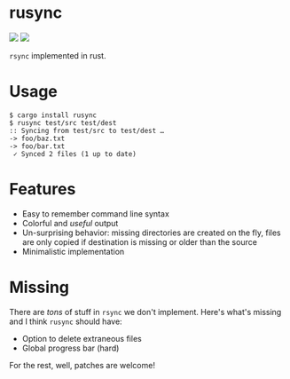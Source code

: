# rusync

<a href="https://crates.io/crates/rusync"><img src="https://img.shields.io/crates/v/rusync.svg"/></a>
<a href="https://travis-ci.org/dmerejkowsky/rusync"><img src="https://api.travis-ci.org/dmerejkowsky/rusync.svg?branch=master"/></a>

`rsync` implemented in rust.

# Usage

```
$ cargo install rusync
$ rusync test/src test/dest
:: Syncing from test/src to test/dest …
-> foo/baz.txt
-> foo/bar.txt
 ✓ Synced 2 files (1 up to date)
```

# Features

* Easy to remember command line syntax
* Colorful and *useful* output
* Un-surprising behavior: missing directories are created
  on the fly, files are only copied if destination is missing or older than
  the source
* Minimalistic implementation

# Missing

There are *tons* of stuff in `rsync` we don't implement. Here's what's missing and I think `rusync` should have:

* Option to delete extraneous files
* Global progress bar (hard)

For the rest, well, patches are welcome!
